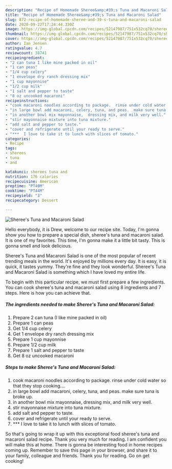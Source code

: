 ```yaml
---
description: "Recipe of Homemade Sheree&amp;#39;s Tuna and Macaroni Salad"
title: "Recipe of Homemade Sheree&amp;#39;s Tuna and Macaroni Salad"
slug: 872-recipe-of-homemade-sheree-and-39-s-tuna-and-macaroni-salad
date: 2020-09-22T17:24:44.330Z
image: https://img-global.cpcdn.com/recipes/52147987/751x532cq70/sherees-tuna-and-macaroni-salad-recipe-main-photo.jpg
thumbnail: https://img-global.cpcdn.com/recipes/52147987/751x532cq70/sherees-tuna-and-macaroni-salad-recipe-main-photo.jpg
cover: https://img-global.cpcdn.com/recipes/52147987/751x532cq70/sherees-tuna-and-macaroni-salad-recipe-main-photo.jpg
author: Ian Jensen
ratingvalue: 4.7
reviewcount: 38741
recipeingredient:
- "2 can tuna I like mine packed in oil"
- "1 can peas"
- "1/4 cup celery"
- "1 envelope dry ranch dressing mix"
- "1 cup mayonnise"
- "1/2 cup milk"
- "1 salt and pepper to taste"
- "8 oz uncooked macaroni"
recipeinstructions:
- "cook macaroni noodles according to package.  rinse under cold water so that they stop cooking...."
- "in large bowl add macaroni, celery, tuna, and peas.  make sure tuna is broke up."
- "in another bowl mix mayonnaise,  dressing mix, and milk very well."
- "stir mayonnaise mixture into tuna mixture."
- "add salt and pepper to taste."
- "cover and refrigerate until your ready to serve."
- "***  I love to take it to lunch with slices of tomato."
categories:
- Recipe
tags:
- sherees
- tuna
- and

katakunci: sherees tuna and 
nutrition: 176 calories
recipecuisine: American
preptime: "PT40M"
cooktime: "PT44M"
recipeyield: "3"
recipecategory: Dessert

---
```



![Sheree&#39;s Tuna and Macaroni Salad](https://img-global.cpcdn.com/recipes/52147987/751x532cq70/sherees-tuna-and-macaroni-salad-recipe-main-photo.jpg)

Hello everybody, it is Drew, welcome to our recipe site. Today, I'm gonna show you how to prepare a special dish, sheree&#39;s tuna and macaroni salad. It is one of my favorites. This time, I'm gonna make it a little bit tasty. This is gonna smell and look delicious.



Sheree&#39;s Tuna and Macaroni Salad is one of the most popular of recent trending meals in the world. It's enjoyed by millions every day. It is easy, it is quick, it tastes yummy. They're fine and they look wonderful. Sheree&#39;s Tuna and Macaroni Salad is something which I have loved my entire life.


To begin with this particular recipe, we must first prepare a few ingredients. You can cook sheree&#39;s tuna and macaroni salad using 8 ingredients and 7 steps. Here is how you can achieve that.

<!--inarticleads1-->

##### The ingredients needed to make Sheree&#39;s Tuna and Macaroni Salad:

1. Prepare 2 can tuna (I like mine packed in oil)
1. Prepare 1 can peas
1. Get 1/4 cup celery
1. Get 1 envelope dry ranch dressing mix
1. Prepare 1 cup mayonnise
1. Prepare 1/2 cup milk
1. Prepare 1 salt and pepper to taste
1. Get 8 oz uncooked macaroni




<!--inarticleads2-->

##### Steps to make Sheree&#39;s Tuna and Macaroni Salad:

1. cook macaroni noodles according to package.  rinse under cold water so that they stop cooking....
1. in large bowl add macaroni, celery, tuna, and peas.  make sure tuna is broke up.
1. in another bowl mix mayonnaise,  dressing mix, and milk very well.
1. stir mayonnaise mixture into tuna mixture.
1. add salt and pepper to taste.
1. cover and refrigerate until your ready to serve.
1. ***  I love to take it to lunch with slices of tomato.




So that's going to wrap it up with this exceptional food sheree&#39;s tuna and macaroni salad recipe. Thank you very much for reading. I am confident you will make this at home. There is gonna be interesting food in home recipes coming up. Remember to save this page in your browser, and share it to your family, colleague and friends. Thank you for reading. Go on get cooking!
